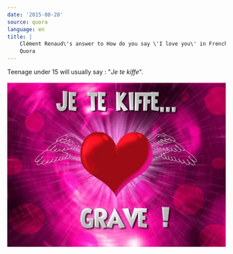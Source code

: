 ```yaml
---
date: '2015-08-28'
source: quora
language: en
title: |
    Clément Renaud\'s answer to How do you say \'I love you\' in French? -
    Quora
---
```


Teenage under 15 will usually say : \"*Je te kiffe*\".\
\
![](./img/main-qimg-25a096fc23bbde7fd85139f5ab60e166-c.png)
